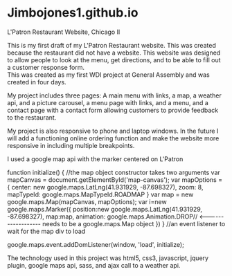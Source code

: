 # Jimbojones1.github.io
L'Patron Restaurant Website, Chicago Il

This is my first draft of my L'Patron Restaurant website.  This was created because the restaurant did not have a website.  This website was designed to allow people to look at the menu, get directions, and to be able to fill out a customer response form.  
This was created as my first WDI project at General Assembly and was created in four days.  

My project includes three pages: A main menu with links, a map, a weather api, and a picture carousel, a menu page with links, and a menu, and a contact page with a contact form allowing customers to provide feedback to the restaurant.


My project is also responsive to phone and laptop windows.  In the future I will add a functioning online ordering function and make the website more responsive in including multiple breakpoints. 


I used a google map api with the marker centered on L'Patron 

function initialize() {
  //the map object constructor takes two arguments
  var mapCanvas = document.getElementById('map-canvas');
  var mapOptions = {
      center: new google.maps.LatLng(41.931929, -87.698327),
      zoom: 8,
      mapTypeId: google.maps.MapTypeId.ROADMAP
    }
  var map = new google.maps.Map(mapCanvas, mapOptions);
  var i=new google.maps.Marker({
       position:new google.maps.LatLng(41.931929, -87.698327),
       map:map,
      animation: google.maps.Animation.DROP// <------------------ needs to be a google.maps.Map object
       })
  }
  //an event listener to wait for the map div to load

  google.maps.event.addDomListener(window, 'load', initialize);
  
  

The technology used in this project was html5, css3, javascript, jquery plugin, google maps api, sass, and ajax call to a weather api.  
